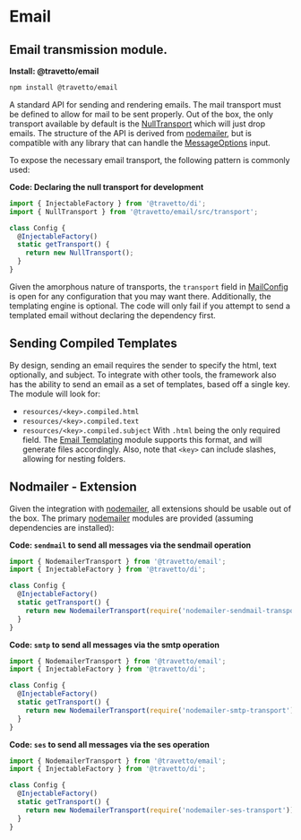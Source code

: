 <!-- This file was generated by the framweork and should not be modified directly -->
<!-- Please modify https://github.com/travetto/travetto/tree/master/module/email/DOCS.js and execute "npm run docs" to rebuild -->
# Email
## Email transmission module.

**Install: @travetto/email**
```bash
npm install @travetto/email
```

A standard API for sending and rendering emails. The mail transport must be defined to allow for mail to be sent properly.  Out of the box, the only transport available by default is the [NullTransport](https://github.com/travetto/travetto/tree/master/module/email/src/transport.ts#L13) which will just drop emails. The structure of the API is derived from  [nodemailer](https://nodemailer.com/about/), but is compatible with any library that can handle the [MessageOptions](https://github.com/travetto/travetto/tree/master/module/email/src/types.ts#L37) input.

To expose the necessary email transport, the following pattern is commonly used:

**Code: Declaring the null transport for development**
```typescript
import { InjectableFactory } from '@travetto/di';
import { NullTransport } from '@travetto/email/src/transport';

class Config {
  @InjectableFactory()
  static getTransport() {
    return new NullTransport();
  }
}
```

Given the amorphous nature of transports, the `transport` field in [MailConfig](https://github.com/travetto/travetto/tree/master/module/email/src/config.ts#L7) is open for any configuration that you may want there. Additionally, the templating engine is optional.  The code will only fail if you attempt to send a templated email without declaring the dependency first.

## Sending Compiled Templates
By design, sending an email requires the sender to specify the html, text optionally, and subject.  To integrate with other tools, the framework also has the ability to send an email as a set of templates, based off a single key. The module will look for:
   
   *  `resources/<key>.compiled.html`
   *  `resources/<key>.compiled.text`
   *  `resources/<key>.compiled.subject`
With `.html` being the only required field.  The [Email Templating](https://github.com/travetto/travetto/tree/master/module/email-template#readme "Email templating module") module supports this format, and will generate files accordingly. Also, note that `<key>` can include slashes, allowing for nesting folders.

## Nodmailer - Extension

Given the integration with [nodemailer](https://nodemailer.com/about/), all extensions should be usable out of the box. The primary [nodemailer](https://nodemailer.com/about/) modules are provided (assuming dependencies are installed):

**Code: `sendmail` to send all messages via the sendmail operation**
```typescript
import { NodemailerTransport } from '@travetto/email';
import { InjectableFactory } from '@travetto/di';

class Config {
  @InjectableFactory()
  static getTransport() {
    return new NodemailerTransport(require('nodemailer-sendmail-transport'));
  }
}
```

**Code: `smtp` to send all messages via the smtp operation**
```typescript
import { NodemailerTransport } from '@travetto/email';
import { InjectableFactory } from '@travetto/di';

class Config {
  @InjectableFactory()
  static getTransport() {
    return new NodemailerTransport(require('nodemailer-smtp-transport'));
  }
}
```

**Code: `ses` to send all messages via the ses operation**
```typescript
import { NodemailerTransport } from '@travetto/email';
import { InjectableFactory } from '@travetto/di';

class Config {
  @InjectableFactory()
  static getTransport() {
    return new NodemailerTransport(require('nodemailer-ses-transport'));
  }
}
```

